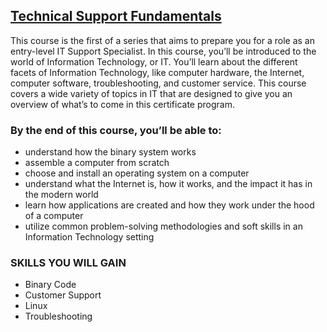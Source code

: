 ## [Technical Support Fundamentals](https://www.coursera.org/learn/technical-support-fundamentals?specialization=google-it-support)

This course is the first of a series that aims to prepare you for a role as an entry-level IT Support Specialist. In this course, you’ll be introduced to the world of Information Technology, or IT. You’ll learn about the different facets of Information Technology, like computer hardware, the Internet, computer software, troubleshooting, and customer service. This course covers a wide variety of topics in IT that are designed to give you an overview of what’s to come in this certificate program.

### By the end of this course, you’ll be able to:
* understand how the binary system works
* assemble a computer from scratch
* choose and install an operating system on a computer
* understand what the Internet is, how it works, and the impact it has in the modern world
* learn how applications are created and how they work under the hood of a computer
* utilize common problem-solving methodologies and soft skills in an Information Technology setting


### SKILLS YOU WILL GAIN
* Binary Code
* Customer Support
* Linux
* Troubleshooting
